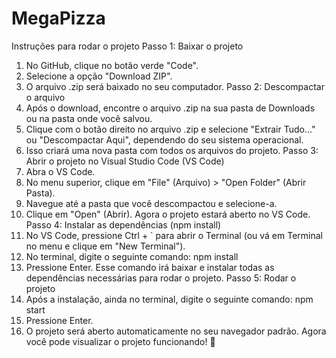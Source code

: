 # MegaPizza

Instruções para rodar o projeto
Passo 1: Baixar o projeto
1. No GitHub, clique no botão verde "Code".
2. Selecione a opção "Download ZIP".
3. O arquivo .zip será baixado no seu computador.
Passo 2: Descompactar o arquivo
1. Após o download, encontre o arquivo .zip na sua pasta de Downloads ou na pasta onde você salvou.
2. Clique com o botão direito no arquivo .zip e selecione "Extrair Tudo..." ou "Descompactar Aqui", dependendo do seu sistema operacional.
3. Isso criará uma nova pasta com todos os arquivos do projeto.
Passo 3: Abrir o projeto no Visual Studio Code (VS Code)
1. Abra o VS Code.
2. No menu superior, clique em "File" (Arquivo) > "Open Folder" (Abrir Pasta).
3. Navegue até a pasta que você descompactou e selecione-a.
4. Clique em "Open" (Abrir). Agora o projeto estará aberto no VS Code.
Passo 4: Instalar as dependências (npm install)
1. No VS Code, pressione Ctrl + ` para abrir o Terminal (ou vá em Terminal no menu e clique em "New Terminal").
2. No terminal, digite o seguinte comando:
npm install
3. Pressione Enter. Esse comando irá baixar e instalar todas as dependências necessárias para rodar o projeto.
Passo 5: Rodar o projeto
1. Após a instalação, ainda no terminal, digite o seguinte comando:
npm start
2. Pressione Enter.
3. O projeto será aberto automaticamente no seu navegador padrão.
Agora você pode visualizar o projeto funcionando! 🎉
